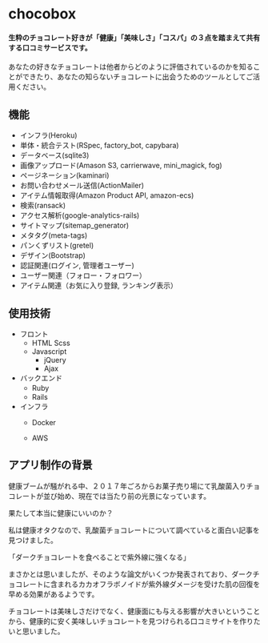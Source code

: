 # chocobox

#### 生粋のチョコレート好きが「健康」「美味しさ」「コスパ」の３点を踏まえて共有する口コミサービスです。

あなたの好きなチョコレートは他者からどのように評価されているのかを知ることができたり、あなたの知らないチョコレートに出会うためのツールとしてご活用ください。

## 機能

- インフラ(Heroku)
- 単体・統合テスト(RSpec, factory_bot, capybara)　
- データベース(sqlite3)
- 画像アップロード(Amason S3, carrierwave, mini_magick, fog)
- ページネーション(kaminari)
- お問い合わせメール送信(ActionMailer)
- アイテム情報取得(Amazon Product API, amazon-ecs)
- 検索(ransack)
- アクセス解析(google-analytics-rails)
- サイトマップ(sitemap_generator)
- メタタグ(meta-tags)
- パンくずリスト(gretel)
- デザイン(Bootstrap)
- 認証関連(ログイン, 管理者ユーザー)
- ユーザー関連（フォロー・フォロワー）
- アイテム関連（お気に入り登録, ランキング表示）

## 使用技術
- フロント
    - HTML Scss 
    - Javascript
        - jQuery
        - Ajax
- バックエンド
    - Ruby　
    - Rails 
- インフラ
    - Docker
         
    - AWS
    
## アプリ制作の背景
健康ブームが騒がれる中、２０１７年ごろからお菓子売り場にて乳酸菌入りチョコレートが並び始め、現在では当たり前の光景になっています。

果たして本当に健康にいいのか？

私は健康オタクなので、乳酸菌チョコレートについて調べていると面白い記事を見つけました。

「ダークチョコレートを食べることで紫外線に強くなる」

まさかとは思いましたが、そのような論文がいくつか発表されており、ダークチョコレートに含まれるカカオフラボノイドが紫外線ダメージを受けた肌の回復を早める効果があるようです。

チョコレートは美味しさだけでなく、健康面にも与える影響が大きいということから、健康的に安く美味しいチョコレートを見つけられる口コミサイトを作りたいと思いました。